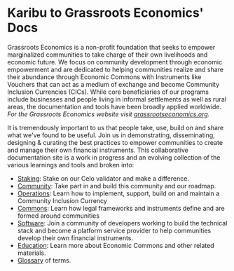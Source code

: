 # Karibu to Grassroots Economics' Docs

Grassroots Economics is a non-profit foundation that seeks to empower marginalized communities to take charge of their own livelihoods and economic future. We focus on community development through economic empowerment and are dedicated to helping communities realize and share their abundance through Economic Commons with Instruments like Vouchers that can act as a medium of exchange and become Community Inclusion Currencies (CICs). While core beneficiaries of our programs include businesses and people living in informal settlements as well as rural areas, the documentation and tools have been broadly applied worldwide. *For the Grassroots Economics website visit [grassrootseconomics.org](https://www.grassrootseconomics.org).*

It is tremendously important to us that people take, use, build on and share what we've found to be useful. Join us in demonstrating, disseminating, designing & curating the best practices to empower communities to create and manage their own financial instruments. This collaborative documentation site is a work in progress and an evolving collection of the various learnings and tools and broken into:

* [Staking](/community/): Stake on our Celo validator and make a difference.
* [Community](/community/): Take part in and build this community and our roadmap.
* [Operations](/ops/): Learn how to implement, support, build on and maintain a Community Inclusion Currency
* [Commons](/commons/): Learn how legal frameworks and instruments define and are formed around communities
* [Software](https://cic-stack.grassecon.org/): Join a community of developers working to build the technical stack and become a platform service provider to help communities develop their own financial instruments.
* [Education](/edu/): Learn more about Economic Commons and other related materials.
* [Glossary](/edu/glossary/) of terms.
